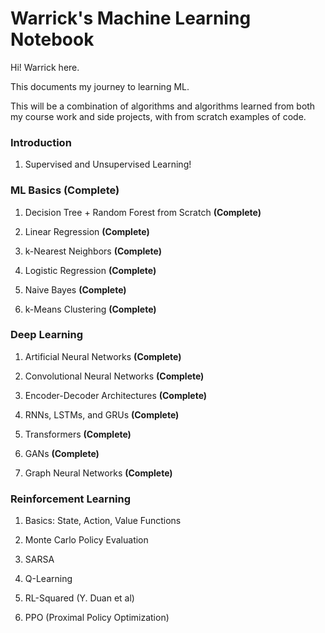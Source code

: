 # Warrick's Machine Learning Notebook
Hi! Warrick here. 

This documents my journey to learning ML. 

This will be a combination of algorithms and algorithms learned from both my course work and side projects, with from scratch examples of code. 

### Introduction 
1. Supervised and Unsupervised Learning!

### ML Basics (Complete)
1. Decision Tree + Random Forest from Scratch **(Complete)**

2. Linear Regression **(Complete)**

3. k-Nearest Neighbors **(Complete)**

4. Logistic Regression **(Complete)**

5. Naive Bayes **(Complete)**

6. k-Means Clustering **(Complete)**

### Deep Learning
1. Artificial Neural Networks **(Complete)**

2. Convolutional Neural Networks **(Complete)**

3. Encoder-Decoder Architectures **(Complete)**

4. RNNs, LSTMs, and GRUs **(Complete)**

5. Transformers **(Complete)**

6. GANs **(Complete)**

7. Graph Neural Networks **(Complete)**

### Reinforcement Learning 

1. Basics: State, Action, Value Functions

2. Monte Carlo Policy Evaluation 

3. SARSA

4. Q-Learning

5. RL-Squared (Y. Duan et al)

6. PPO (Proximal Policy Optimization)
